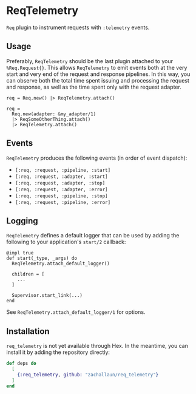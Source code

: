 # ReqTelemetry

<!-- MDOC !-->

`Req` plugin to instrument requests with `:telemetry` events.

## Usage

Preferably, `ReqTelemetry` should be the last plugin attached to your `%Req.Request{}`. This
allows `ReqTelemetry` to emit events both at the very start and very end of the request and
response pipelines. In this way, you can observe both the total time spent issuing and
processing the request and response, as well as the time spent only with the request adapter.

    req = Req.new() |> ReqTelemetry.attach()

    req =
      Req.new(adapter: &my_adapter/1)
      |> ReqSomeOtherThing.attach()
      |> ReqTelemetry.attach()

## Events

`ReqTelemetry` produces the following events (in order of event dispatch):

  * `[:req, :request, :pipeline, :start]`
  * `[:req, :request, :adapter, :start]`
  * `[:req, :request, :adapter, :stop]`
  * `[:req, :request, :adapter, :error]`
  * `[:req, :request, :pipeline, :stop]`
  * `[:req, :request, :pipeline, :error]`

## Logging

`ReqTelemetry` defines a default logger that can be used by adding the following to your
application's `start/2` callback:

    @impl true
    def start(_type, _args) do
      ReqTelemetry.attach_default_logger()

      children = [
        ...
      ]

      Supervisor.start_link(...)
    end

See `ReqTelemetry.attach_default_logger/1` for options.

<!-- MDOC !-->

## Installation

`req_telemetry` is not yet available through Hex. In the meantime, you can install
it by adding the repository directly:

```elixir
def deps do
  [
    {:req_telemetry, github: "zachallaun/req_telemetry"}
  ]
end
```

